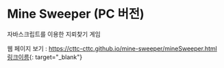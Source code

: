 # Mine Sweeper (PC 버전)
자바스크립트를 이용한 지뢰찾기 게임  
  
웹 페이지 보기 : https://cttc-cttc.github.io/mine-sweeper/mineSweeper.html  
[링크이름](https://www.google.com){: target="_blank"}
